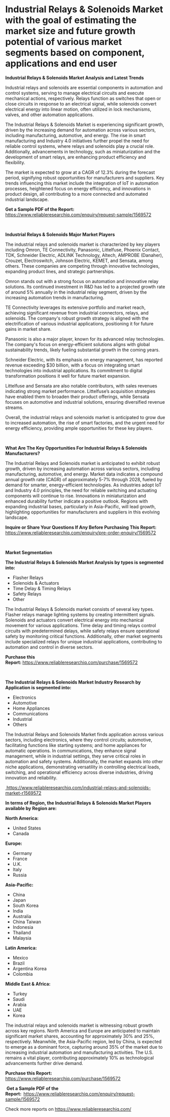 <p><h1>Industrial Relays & Solenoids Market with the goal of estimating the market size and future growth potential of various market segments based on component, applications and end user</h1></p><p><strong>Industrial Relays & Solenoids Market Analysis and Latest Trends</strong></p>
<p><p>Industrial relays and solenoids are essential components in automation and control systems, serving to manage electrical circuits and execute mechanical actions, respectively. Relays function as switches that open or close circuits in response to an electrical signal, while solenoids convert electrical energy into linear motion, often utilized in lock mechanisms, valves, and other automation applications.</p><p>The Industrial Relays & Solenoids Market is experiencing significant growth, driven by the increasing demand for automation across various sectors, including manufacturing, automotive, and energy. The rise in smart manufacturing and Industry 4.0 initiatives further propel the need for reliable control systems, where relays and solenoids play a crucial role. Additionally, advancements in technology, such as miniaturization and the development of smart relays, are enhancing product efficiency and flexibility.</p><p>The market is expected to grow at a CAGR of 12.3% during the forecast period, signifying robust opportunities for manufacturers and suppliers. Key trends influencing this market include the integration of IoT in automation processes, heightened focus on energy efficiency, and innovations in product design, all contributing to a more connected and automated industrial landscape.</p></p>
<p><strong>Get a Sample PDF of the Report:&nbsp;</strong> <a href="https://www.reliableresearchiq.com/enquiry/request-sample/1569572?utm_campaign=1082&utm_medium=2&utm_source=Github&utm_content=ia&utm_term=29122024&utm_id=industrial-relays-solenoids">https://www.reliableresearchiq.com/enquiry/request-sample/1569572</a></p>
<p>&nbsp;</p>
<p><strong>Industrial Relays & Solenoids Major Market Players</strong></p>
<p><p>The industrial relays and solenoids market is characterized by key players including Omron, TE Connectivity, Panasonic, Littelfuse, Phoenix Contact, TDK, Schneider Electric, ADLINK Technology, Altech, AMPROBE (Danaher), Crouzet, Electroswitch, Johnson Electric, KEMET, and Sensata, among others. These companies are competing through innovative technologies, expanding product lines, and strategic partnerships.</p><p>Omron stands out with a strong focus on automation and innovative relay solutions. Its continued investment in R&D has led to a projected growth rate of around 5% annually in the industrial relay segment, driven by the increasing automation trends in manufacturing.</p><p>TE Connectivity leverages its extensive portfolio and market reach, achieving significant revenue from industrial connectors, relays, and solenoids. The company's robust growth strategy is aligned with the electrification of various industrial applications, positioning it for future gains in market share.</p><p>Panasonic is also a major player, known for its advanced relay technologies. The company's focus on energy-efficient solutions aligns with global sustainability trends, likely fueling substantial growth in the coming years.</p><p>Schneider Electric, with its emphasis on energy management, has reported revenue exceeding $30 billion, with a focus on integrating smart technologies into industrial applications. Its commitment to digital transformation positions it well for future market expansion.</p><p>Littelfuse and Sensata are also notable contributors, with sales revenues indicating strong market performance. Littelfuse’s acquisition strategies have enabled them to broaden their product offerings, while Sensata focuses on automotive and industrial solutions, ensuring diversified revenue streams.</p><p>Overall, the industrial relays and solenoids market is anticipated to grow due to increased automation, the rise of smart factories, and the urgent need for energy efficiency, providing ample opportunities for these key players.</p></p>
<p>&nbsp;</p>
<p><strong>What Are The Key Opportunities For Industrial Relays & Solenoids Manufacturers?</strong></p>
<p><p>The Industrial Relays and Solenoids market is anticipated to exhibit robust growth, driven by increasing automation across various sectors, including manufacturing, automotive, and energy. Market data indicates a compound annual growth rate (CAGR) of approximately 5-7% through 2028, fueled by demand for smarter, energy-efficient technologies. As industries adopt IoT and Industry 4.0 principles, the need for reliable switching and actuating components will continue to rise. Innovations in miniaturization and enhanced durability further indicate a positive outlook. Regions with expanding industrial bases, particularly in Asia-Pacific, will lead growth, highlighting opportunities for manufacturers and suppliers in this evolving landscape.</p></p>
<p><strong>Inquire or Share Your Questions If Any Before Purchasing This Report:</strong> <a href="https://www.reliableresearchiq.com/enquiry/pre-order-enquiry/1569572?utm_campaign=1082&utm_medium=2&utm_source=Github&utm_content=ia&utm_term=29122024&utm_id=industrial-relays-solenoids">https://www.reliableresearchiq.com/enquiry/pre-order-enquiry/1569572</a></p>
<p>&nbsp;</p>
<p><strong>Market Segmentation</strong></p>
<p><strong>The Industrial Relays & Solenoids Market Analysis by types is segmented into:</strong></p>
<p><ul><li>Flasher Relays</li><li>Solenoids & Actuators</li><li>Time Delay & Timing Relays</li><li>Safety Relays</li><li>Other</li></ul></p>
<p><p>The Industrial Relays & Solenoids market consists of several key types. Flasher relays manage lighting systems by creating intermittent signals. Solenoids and actuators convert electrical energy into mechanical movement for various applications. Time delay and timing relays control circuits with predetermined delays, while safety relays ensure operational safety by monitoring critical functions. Additionally, other market segments include specialized relays for unique industrial applications, contributing to automation and control in diverse sectors.</p></p>
<p><strong>Purchase this Report:&nbsp;</strong><a href="https://www.reliableresearchiq.com/purchase/1569572?utm_campaign=1082&utm_medium=2&utm_source=Github&utm_content=ia&utm_term=29122024&utm_id=industrial-relays-solenoids">https://www.reliableresearchiq.com/purchase/1569572</a></p>
<p>&nbsp;</p>
<p><strong>The Industrial Relays & Solenoids Market Industry Research by Application is segmented into:</strong></p>
<p><ul><li>Electronics</li><li>Automotive</li><li>Home Appliances</li><li>Communications</li><li>Industrial</li><li>Others</li></ul></p>
<p><p>The Industrial Relays and Solenoids Market finds application across various sectors, including electronics, where they control circuits; automotive, facilitating functions like starting systems; and home appliances for automatic operations. In communications, they enhance signal management, while in industrial settings, they serve critical roles in automation and safety systems. Additionally, the market expands into other niche applications, demonstrating versatility in controlling electrical loads, switching, and operational efficiency across diverse industries, driving innovation and reliability.</p></p>
<p><a href="https://www.reliableresearchiq.com/industrial-relays-and-solenoids-market-r1569572?utm_campaign=1082&utm_medium=2&utm_source=Github&utm_content=ia&utm_term=29122024&utm_id=industrial-relays-solenoids">&nbsp;https://www.reliableresearchiq.com/industrial-relays-and-solenoids-market-r1569572</a></p>
<p><strong>In terms of Region, the Industrial Relays & Solenoids Market Players available by Region are:</strong></p>
<p>
    <p> <strong> North America: </strong>
        <ul>
            <li>United States</li>
            <li>Canada</li>
        </ul>
        </p> 
    <p> <strong> Europe: </strong>
        <ul>
            <li>Germany</li>
            <li>France</li>
            <li>U.K.</li>
            <li>Italy</li>
            <li>Russia</li>
        </ul>
        </p> 
    <p> <strong> Asia-Pacific: </strong>
        <ul>
            <li>China</li>
            <li>Japan</li>
            <li>South Korea</li>
            <li>India</li>
            <li>Australia</li>
            <li>China Taiwan</li>
            <li>Indonesia</li>
            <li>Thailand</li>
            <li>Malaysia</li>
        </ul>
        </p> 
    <p> <strong> Latin America: </strong>
        <ul>
            <li>Mexico</li>
            <li>Brazil</li>
            <li>Argentina Korea</li>
            <li>Colombia</li>
        </ul>
        </p> 
    <p> <strong> Middle East & Africa: </strong>
        <ul>
            <li>Turkey</li>
            <li>Saudi</li>
            <li>Arabia</li>
            <li>UAE</li>
            <li>Korea</li>
        </ul>
    </p>
    </p>
<p><p>The industrial relays and solenoids market is witnessing robust growth across key regions. North America and Europe are anticipated to maintain significant market shares, accounting for approximately 30% and 25%, respectively. Meanwhile, the Asia-Pacific region, led by China, is expected to emerge as a dominant force, capturing around 35% of the market due to increasing industrial automation and manufacturing activities. The U.S. remains a vital player, contributing approximately 10% as technological advancements further drive demand.</p></p>
<p><strong>Purchase this Report: </strong><a href="https://www.reliableresearchiq.com/purchase/1569572?utm_campaign=1082&utm_medium=2&utm_source=Github&utm_content=ia&utm_term=29122024&utm_id=industrial-relays-solenoids">https://www.reliableresearchiq.com/purchase/1569572</a></p>
<p>&nbsp;<strong>Get a Sample PDF of the Report:&nbsp;&nbsp;</strong><a href="https://www.reliableresearchiq.com/enquiry/request-sample/1569572?utm_campaign=1082&utm_medium=2&utm_source=Github&utm_content=ia&utm_term=29122024&utm_id=industrial-relays-solenoids">https://www.reliableresearchiq.com/enquiry/request-sample/1569572</a></p>
<p><strong></strong></p>
<p>Check more reports on <a href="https://www.reliableresearchiq.com/?utm_campaign=1082&utm_medium=2&utm_source=Github&utm_content=ia&utm_term=29122024&utm_id=industrial-relays-solenoids">https://www.reliableresearchiq.com/</a></p>